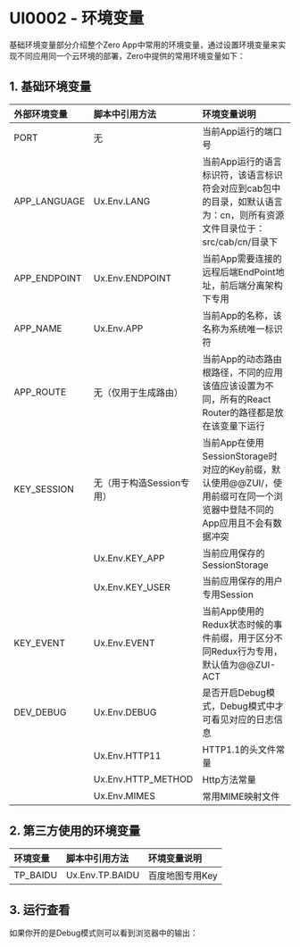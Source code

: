 # UI0002 - 环境变量

基础环境变量部分介绍整个Zero App中常用的环境变量，通过设置环境变量来实现不同应用同一个云环境的部署，Zero中提供的常用环境变量如下：

## 1. 基础环境变量

| 外部环境变量 | 脚本中引用方法 | 环境变量说明 |
| :--- | :--- | :--- |
| PORT | 无 | 当前App运行的端口号 |
| APP\_LANGUAGE | Ux.Env.LANG | 当前App运行的语言标识符，该语言标识符会对应到cab包中的目录，如默认语言为：cn，则所有资源文件目录位于：src/cab/cn/目录下 |
| APP\_ENDPOINT | Ux.Env.ENDPOINT | 当前App需要连接的远程后端EndPoint地址，前后端分离架构下专用 |
| APP\_NAME | Ux.Env.APP | 当前App的名称，该名称为系统唯一标识符 |
| APP\_ROUTE | 无（仅用于生成路由） | 当前App的动态路由根路径，不同的应用该值应该设置为不同，所有的React Router的路径都是放在该变量下运行 |
| KEY\_SESSION | 无（用于构造Session专用） | 当前App在使用SessionStorage时对应的Key前缀，默认使用@@ZUI/，使用前缀可在同一个浏览器中登陆不同的App应用且不会有数据冲突 |
|  | Ux.Env.KEY\_APP | 当前应用保存的SessionStorage |
|  | Ux.Env.KEY\_USER | 当前应用保存的用户专用Session |
| KEY\_EVENT | Ux.Env.EVENT | 当前App使用的Redux状态时候的事件前缀，用于区分不同Redux行为专用，默认值为@@ZUI-ACT |
| DEV\_DEBUG | Ux.Env.DEBUG | 是否开启Debug模式，Debug模式中才可看见对应的日志信息 |
|  | Ux.Env.HTTP11 | HTTP1.1的头文件常量 |
|  | Ux.Env.HTTP\_METHOD | Http方法常量 |
|  | Ux.Env.MIMES | 常用MIME映射文件 |

## 2. 第三方使用的环境变量

| 环境变量 | 脚本中引用方法 | 环境变量说明 |
| :--- | :--- | :--- |
| TP\_BAIDU | Ux.Env.TP.BAIDU | 百度地图专用Key |

## 3. 运行查看

如果你开的是Debug模式则可以看到浏览器中的输出：

